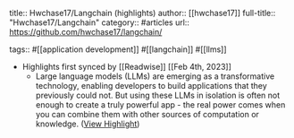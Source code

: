 title:: Hwchase17/Langchain (highlights)
author:: [[hwchase17]]
full-title:: "Hwchase17/Langchain"
category:: #articles
url:: https://github.com/hwchase17/langchain/

tags:: #[[application development]] #[[langchain]] #[[llms]]

- Highlights first synced by [[Readwise]] [[Feb 4th, 2023]]
	- Large language models (LLMs) are emerging as a transformative technology, enabling developers to build applications that they previously could not. But using these LLMs in isolation is often not enough to create a truly powerful app - the real power comes when you can combine them with other sources of computation or knowledge. ([View Highlight](https://read.readwise.io/read/01grcqygaqtz8wb387fgt2wjx1))